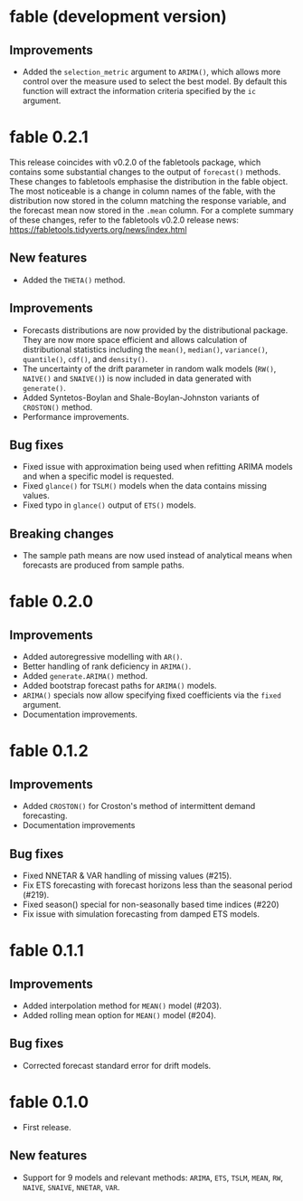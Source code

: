 # fable (development version)

## Improvements

* Added the `selection_metric` argument to `ARIMA()`, which allows more control
  over the measure used to select the best model. By default this function will
  extract the information criteria specified by the `ic` argument.

# fable 0.2.1

This release coincides with v0.2.0 of the fabletools package, which contains
some substantial changes to the output of `forecast()` methods.
These changes to fabletools emphasise the distribution in the fable 
object. The most noticeable is a change in column names of the fable, with the
distribution now stored in the column matching the response variable, and the
forecast mean now stored in the `.mean` column. 
For a complete summary of these changes, refer to the fabletools v0.2.0 release
news: https://fabletools.tidyverts.org/news/index.html

## New features

* Added the `THETA()` method.

## Improvements

* Forecasts distributions are now provided by the distributional package. They
  are now more space efficient and allows calculation of distributional 
  statistics including the `mean()`, `median()`, `variance()`, `quantile()`,
  `cdf()`, and  `density()`.
* The uncertainty of the drift parameter in random walk models (`RW()`, 
  `NAIVE()` and `SNAIVE()`) is now included in data generated with `generate()`.
* Added Syntetos-Boylan and Shale-Boylan-Johnston variants of `CROSTON()` method.
* Performance improvements.

## Bug fixes

* Fixed issue with approximation being used when refitting ARIMA models and when
  a specific model is requested.
* Fixed `glance()` for `TSLM()` models when the data contains missing values.
* Fixed typo in `glance()` output of `ETS()` models.

## Breaking changes

* The sample path means are now used instead of analytical means when forecasts 
  are produced from sample paths.

# fable 0.2.0

## Improvements

* Added autoregressive modelling with `AR()`.
* Better handling of rank deficiency in `ARIMA()`.
* Added `generate.ARIMA()` method.
* Added bootstrap forecast paths for `ARIMA()` models.
* `ARIMA()` specials now allow specifying fixed coefficients via the `fixed` argument.
* Documentation improvements.

# fable 0.1.2

## Improvements

* Added `CROSTON()` for Croston's method of intermittent demand forecasting.
* Documentation improvements

## Bug fixes

* Fixed NNETAR & VAR handling of missing values (#215).
* Fix ETS forecasting with forecast horizons less than the seasonal period (#219).
* Fixed season() special for non-seasonally based time indices (#220)
* Fix issue with simulation forecasting from damped ETS models.

# fable 0.1.1

## Improvements

* Added interpolation method for `MEAN()` model (#203).
* Added rolling mean option for `MEAN()` model (#204).

## Bug fixes

* Corrected forecast standard error for drift models.

# fable 0.1.0

* First release.

## New features

* Support for 9 models and relevant methods: `ARIMA`, `ETS`, `TSLM`, `MEAN`, `RW`, `NAIVE`, `SNAIVE`, `NNETAR`, `VAR`.
